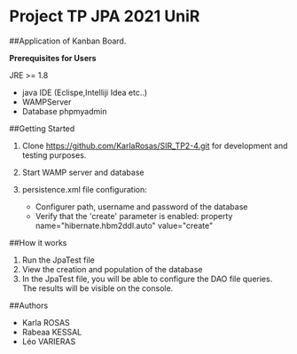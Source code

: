 # Project  TP JPA 2021 UniR

##Application of Kanban Board.
 
**Prerequisites for Users**

JRE >= 1.8
* java IDE (Eclispe,Intelliji Idea etc..)
* WAMPServer
* Database phpmyadmin

##Getting Started

1. Clone https://github.com/KarlaRosas/SIR_TP2-4.git  for development and testing purposes.
2. Start WAMP server and database
3. persistence.xml file configuration:

    * Configurer path, username and password of the database
    * Verify that the 'create' parameter is enabled: property name="hibernate.hbm2ddl.auto" value="create"
    

##How it works

1. Run the JpaTest file
2. View the creation and population of the database
3. In the JpaTest file, you will be able to configure the DAO file queries. 
   The results will be visible on the console. 

   
##Authors
* Karla ROSAS 
* Rabeaa KESSAL
* Léo VARIERAS

